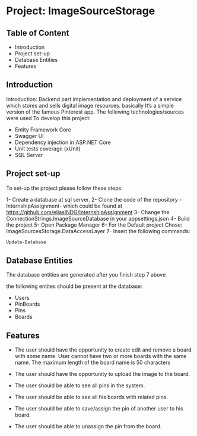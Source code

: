 # Project: ImageSourceStorage
## Table of Content

- Introduction
- Project set-up 
- Database Entities 
- Features


## Introduction

Introduction: Backend part implementation and deployment of a service which stores and sells digital image resources. basically It’s a simple version of the famous Pinterest app. The following technologies/sources were used To develop this project:

- Entity Framework Core
- Swagger UI 
- Dependency injection in ASP.NET Core
- Unit tests coverage (xUnit)
- SQL Server 

## Project set-up

To set-up the project please follow these steps:

1- Create a database at sql server.
2- Clone the code of the repository -InternshipAssignment- which could be found at https://github.com/eliasINDG/InternshipAssignment
3- Change the ConnectionStrings.ImageSourceDatabase in your appsettings.json
4- Build the project 
5- Open Package Manager
6- For the Default project Chose: ImageSourcesStorage.DataAccessLayer
7- Insert the following commands:

```sh
Update-Database
```
## Database Entities 

The database entities are generated after you finish step 7 above

the following entites should be present at the database:

- Users
- PinBoards
- Pins
- Boards

## Features

- The user should have the opportunity to create edit and remove a board with some name. 
User cannot have two or more boards with the same name. The maximum length of the board name is 50 characters

- The user should have the opportunity to upload the image to the board.

- The user should be able to see all pins in the system.

- The user should be able to see all his boards with related pins.

- The user should be able to save/assign the pin of another user to his board.

 - The user should be able to unassign the pin from the board.

